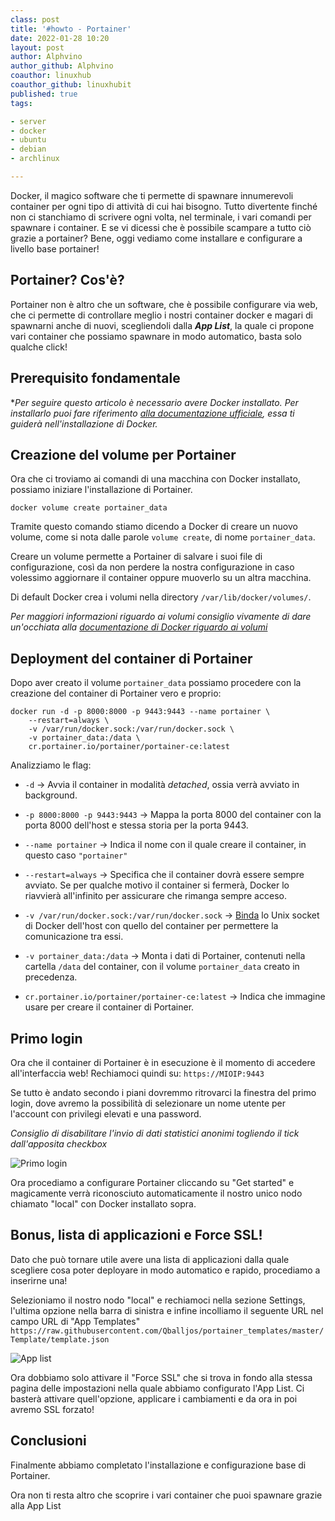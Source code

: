 ```yaml
---
class: post
title: '#howto - Portainer' 
date: 2022-01-28 10:20
layout: post 
author: Alphvino
author_github: Alphvino
coauthor: linuxhub
coauthor_github: linuxhubit
published: true
tags: 

- server
- docker
- ubuntu
- debian
- archlinux

---
```


Docker, il magico software che ti permette di spawnare innumerevoli container per ogni tipo di attività di cui hai bisogno. Tutto divertente finché non ci stanchiamo di scrivere ogni volta, nel terminale, i vari comandi per spawnare i container. 
E se vi dicessi che è possibile scampare a tutto ciò grazie a portainer? Bene, oggi vediamo come installare e configurare a livello base portainer!

## Portainer? Cos'è?

Portainer non è altro che un software, che è possibile configurare via web, che ci permette di controllare meglio i nostri container docker e magari di spawnarni anche di nuovi, scegliendoli dalla ***App List***, la quale ci propone vari container che possiamo spawnare in modo automatico, basta solo qualche click!

## Prerequisito fondamentale

**Per seguire questo articolo è necessario avere Docker installato. Per installarlo puoi fare riferimento [alla documentazione ufficiale](https://docs.docker.com/engine/install/), essa ti guiderà nell'installazione di Docker.*

## Creazione del volume per Portainer

Ora che ci troviamo ai comandi di una macchina con Docker installato, possiamo iniziare l'installazione di Portainer.

```shell
docker volume create portainer_data
```

Tramite questo comando stiamo dicendo a Docker di creare un nuovo volume, come si nota dalle parole `volume create`, di nome `portainer_data`.

Creare un volume permette a Portainer di salvare i suoi file di configurazione, così da non perdere la nostra configurazione in caso volessimo aggiornare il container oppure muoverlo su un altra macchina.

Di default Docker crea i volumi nella directory `/var/lib/docker/volumes/`.

*Per maggiori informazioni riguardo ai volumi consiglio vivamente di dare un'occhiata alla [documentazione di Docker riguardo ai volumi](https://docs.docker.com/storage/volumes/)*

## Deployment del container di Portainer

Dopo aver creato il volume `portainer_data` possiamo procedere con la creazione del container di Portainer vero e proprio:

```shell
docker run -d -p 8000:8000 -p 9443:9443 --name portainer \
    --restart=always \
    -v /var/run/docker.sock:/var/run/docker.sock \
    -v portainer_data:/data \
    cr.portainer.io/portainer/portainer-ce:latest
```

Analizziamo le flag:

- `-d` -> Avvia il container in modalità *detached*, ossia verrà avviato in background. 

- `-p 8000:8000 -p 9443:9443` -> Mappa la porta 8000 del container con la porta 8000 dell'host e stessa storia per la porta 9443.

- `--name portainer` -> Indica il nome con il quale creare il container, in questo caso `"portainer"`

- `--restart=always` -> Specifica che il container dovrà essere sempre avviato. Se per qualche motivo il container si fermerà, Docker lo riavvierà all'infinito per assicurare che rimanga sempre acceso.

- `-v /var/run/docker.sock:/var/run/docker.sock` -> [Binda](https://docs.docker.com/storage/bind-mounts/) lo Unix socket di Docker dell'host con quello del container per permettere la comunicazione tra essi.

- `-v portainer_data:/data` -> Monta i dati di Portainer, contenuti nella cartella `/data` del container, con il volume `portainer_data` creato in precedenza.

- `cr.portainer.io/portainer/portainer-ce:latest` -> Indica che immagine usare per creare il container di Portainer.

## Primo login

Ora che il container di Portainer è in esecuzione è il momento di accedere all'interfaccia web! Rechiamoci quindi su: `https://MIOIP:9443`

Se tutto è andato secondo i piani dovremmo ritrovarci la finestra del primo login, dove avremo la possibilità di selezionare un nome utente per l'account con privilegi elevati e una password.

*Consiglio di disabilitare l'invio di dati statistici anonimi togliendo il tick dall'apposita checkbox*

![Primo login](/uploads/portainer/primologin.png)

Ora procediamo a configurare Portainer cliccando su "Get started" e magicamente verrà riconosciuto automaticamente il nostro unico nodo chiamato "local" con Docker installato sopra.

## Bonus, lista di applicazioni e Force SSL!

Dato che può tornare utile avere una lista di applicazioni dalla quale scegliere cosa poter deployare in modo automatico e rapido, procediamo a inserirne una!

Selezioniamo il nostro nodo "local" e rechiamoci nella sezione Settings, l'ultima opzione nella barra di sinistra e infine incolliamo il seguente URL nel campo URL di "App Templates" `https://raw.githubusercontent.com/Qballjos/portainer_templates/master/Template/template.json`

![App list](/uploads/portainer/apps.png)

Ora dobbiamo solo attivare il "Force SSL" che si trova in fondo alla stessa pagina delle impostazioni nella quale abbiamo configurato l'App List. Ci basterà attivare quell'opzione, applicare i cambiamenti e da ora in poi avremo SSL forzato!

## Conclusioni

Finalmente abbiamo completato l'installazione e configurazione base di Portainer.

Ora non ti resta altro che scoprire i vari container che puoi spawnare grazie alla App List
